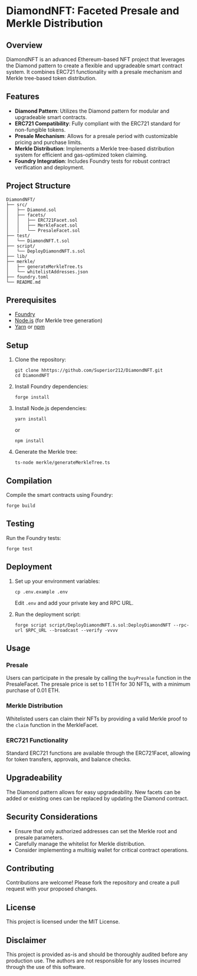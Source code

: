 # DiamondNFT: Faceted Presale and Merkle Distribution

## Overview

DiamondNFT is an advanced Ethereum-based NFT project that leverages the Diamond pattern to create a flexible and upgradeable smart contract system. It combines ERC721 functionality with a presale mechanism and Merkle tree-based token distribution.

## Features

- **Diamond Pattern**: Utilizes the Diamond pattern for modular and upgradeable smart contracts.
- **ERC721 Compatibility**: Fully compliant with the ERC721 standard for non-fungible tokens.
- **Presale Mechanism**: Allows for a presale period with customizable pricing and purchase limits.
- **Merkle Distribution**: Implements a Merkle tree-based distribution system for efficient and gas-optimized token claiming.
- **Foundry Integration**: Includes Foundry tests for robust contract verification and deployment.

## Project Structure

```
DiamondNFT/
├── src/
│   ├── Diamond.sol
│   ├── facets/
│   │   ├── ERC721Facet.sol
│   │   ├── MerkleFacet.sol
│   │   └── PresaleFacet.sol
├── test/
│   └── DiamondNFT.t.sol
├── script/
│   └── DeployDiamondNFT.s.sol
├── lib/
├── merkle/
│   ├── generateMerkleTree.ts
│   └── whitelistAddresses.json
├── foundry.toml
└── README.md
```

## Prerequisites

- [Foundry](https://book.getfoundry.sh/getting-started/installation.html)
- [Node.js](https://nodejs.org/) (for Merkle tree generation)
- [Yarn](https://yarnpkg.com/) or [npm](https://www.npmjs.com/)

## Setup

1. Clone the repository:

   ```
   git clone hhttps://github.com/Superior212/DiamondNFT.git
   cd DiamondNFT
   ```

2. Install Foundry dependencies:

   ```
   forge install
   ```

3. Install Node.js dependencies:

   ```
   yarn install
   ```

   or

   ```
   npm install
   ```

4. Generate the Merkle tree:
   ```
   ts-node merkle/generateMerkleTree.ts
   ```

## Compilation

Compile the smart contracts using Foundry:

```
forge build
```

## Testing

Run the Foundry tests:

```
forge test
```

## Deployment

1. Set up your environment variables:

   ```
   cp .env.example .env
   ```

   Edit `.env` and add your private key and RPC URL.

2. Run the deployment script:
   ```
   forge script script/DeployDiamondNFT.s.sol:DeployDiamondNFT --rpc-url $RPC_URL --broadcast --verify -vvvv
   ```

## Usage

### Presale

Users can participate in the presale by calling the `buyPresale` function in the PresaleFacet. The presale price is set to 1 ETH for 30 NFTs, with a minimum purchase of 0.01 ETH.

### Merkle Distribution

Whitelisted users can claim their NFTs by providing a valid Merkle proof to the `claim` function in the MerkleFacet.

### ERC721 Functionality

Standard ERC721 functions are available through the ERC721Facet, allowing for token transfers, approvals, and balance checks.

## Upgradeability

The Diamond pattern allows for easy upgradeability. New facets can be added or existing ones can be replaced by updating the Diamond contract.

## Security Considerations

- Ensure that only authorized addresses can set the Merkle root and presale parameters.
- Carefully manage the whitelist for Merkle distribution.
- Consider implementing a multisig wallet for critical contract operations.

## Contributing

Contributions are welcome! Please fork the repository and create a pull request with your proposed changes.

## License

This project is licensed under the MIT License.

## Disclaimer

This project is provided as-is and should be thoroughly audited before any production use. The authors are not responsible for any losses incurred through the use of this software.
